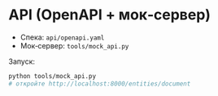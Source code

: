 # API (OpenAPI + мок‑сервер)

- Спека: `api/openapi.yaml`
- Мок‑сервер: `tools/mock_api.py`

Запуск:
```bash
python tools/mock_api.py
# откройте http://localhost:8000/entities/document
```
